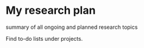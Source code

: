 # My research plan
summary of all ongoing and planned research topics

Find to-do lists under projects. 
